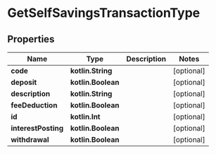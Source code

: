 
# GetSelfSavingsTransactionType

## Properties
| Name | Type | Description | Notes |
| ------------ | ------------- | ------------- | ------------- |
| **code** | **kotlin.String** |  |  [optional] |
| **deposit** | **kotlin.Boolean** |  |  [optional] |
| **description** | **kotlin.String** |  |  [optional] |
| **feeDeduction** | **kotlin.Boolean** |  |  [optional] |
| **id** | **kotlin.Int** |  |  [optional] |
| **interestPosting** | **kotlin.Boolean** |  |  [optional] |
| **withdrawal** | **kotlin.Boolean** |  |  [optional] |




